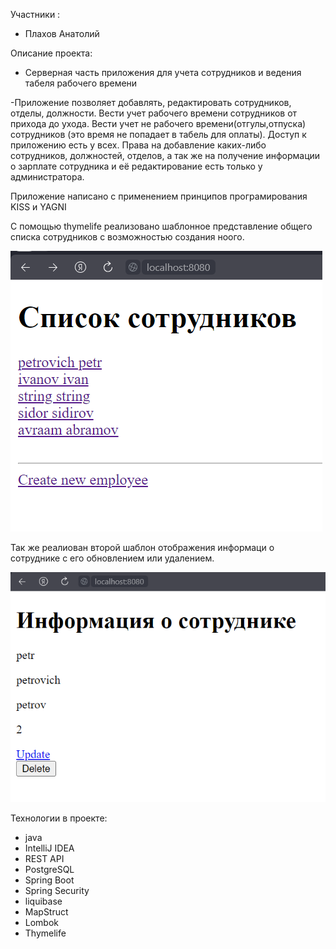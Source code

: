 Участники :
- Плахов Анатолий

Описание проекта: 
+ Серверная часть приложения для учета сотрудников и ведения табеля рабочего времени


-Приложение позволяет добавлять, редактировать сотрудников, отделы, должности. Вести учет рабочего времени
 сотрудников от прихода до ухода. Вести учет не рабочего времени(отгулы,отпуска) сотрудников (это время не 
попадает в табель для оплаты). Доступ к приложению есть у всех. Права на добавление каких-либо сотрудников, должностей, отделов, а так же на 
получение информации о зарплате сотрудника и её редактирование есть только у администратора.

Приложение написано с применением принципов програмирования KISS и YAGNI

С помощью thymelife реализовано шаблонное представление общего списка сотрудников с возможностью создания ноого.

![alt text](https://github.com/kjluh/EgarTask/blob/210eec6214f6dcea0fac0af4f37dbc8303b32bb0/%D0%9E%D0%B1%D1%89%D0%B8%D0%B9%20%D1%81%D0%BF%D0%B8%D1%81%D0%BE%D0%BA%20%D1%81%D0%BE%D1%82%D1%80%D1%83%D0%B4%D0%BD%D0%B8%D0%BA%D0%BE%D0%B2.PNG)

Так же реалиован второй шаблон отображения информаци о сотруднике с его обновлением или удалением.

![alt text](
https://github.com/kjluh/EgarTask/blob/210eec6214f6dcea0fac0af4f37dbc8303b32bb0/%D0%B8%D0%BD%D1%84%D0%B0%20%D0%B2%D0%BD%D1%83%D1%82%D1%80%D0%B8.PNG)

 
Технологии в проекте:
+ java
+ IntelliJ IDEA
+ REST API
+ PostgreSQL
+ Spring Boot
+ Spring Security
+ liquibase
+ MapStruct
+ Lombok
+ Thymelife
